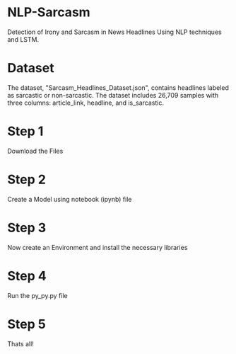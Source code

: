 # NLP-Sarcasm
Detection of Irony and Sarcasm in News Headlines Using NLP techniques and LSTM. 

# Dataset
The dataset, "Sarcasm_Headlines_Dataset.json", contains headlines labeled as
sarcastic or non-sarcastic. The dataset includes 26,709 samples with three columns:
article_link, headline, and is_sarcastic.


# Step 1
Download the Files

# Step 2
Create a Model using notebook (ipynb) file

# Step 3
Now create an Environment and install the necessary libraries

# Step 4 
Run the py_py.py file

# Step 5
Thats all!
